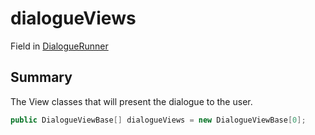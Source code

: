 # dialogueViews

Field in [DialogueRunner](./)

## Summary

The View classes that will present the dialogue to the user.

```csharp
public DialogueViewBase[] dialogueViews = new DialogueViewBase[0];
```
